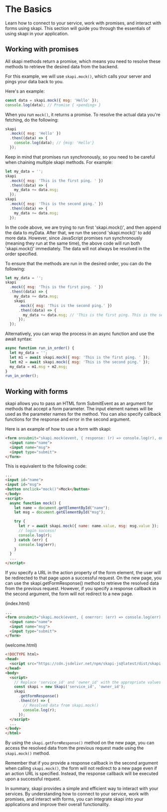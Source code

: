 # The Basics

Learn how to connect to your service, work with promises, and interact with forms using skapi. This section will guide you through the essentials of using skapi in your application.

## Working with promises

All skapi methods return a promise, which means you need to resolve these methods to retrieve the desired data from the backend.

For this example, we will use `skapi.mock()`, which calls your server and pings your data back to you.

Here's an example:

```javascript
const data = skapi.mock({ msg: 'Hello' });
console.log(data); // Promise { <pending> }
```

When you run `mock()`, it returns a promise. To resolve the actual data you're fetching, do the following:

```javascript
skapi
  .mock({ msg: 'Hello' })
  .then((data) => {
    console.log(data); // {msg: 'Hello'}
  });
```

Keep in mind that promises run synchronously, so you need to be careful when chaining multiple skapi methods. For example:

```javascript
let my_data = '';
skapi
  .mock({ msg: 'This is the first ping. ' })
  .then((data) => {
    my_data += data.msg;
  });
skapi
  .mock({ msg: 'This is the second ping.' })
  .then((data) => {
    my_data += data.msg;
  });
```

In the code above, we are trying to run first 'skapi.mock()', and then append the data to myData. After that, we run the second 'skapi.mock()' to add more data. However, since JavaScript promises run synchronously (meaning they run at the same time), the above code will run both 'skapi.mock()' immediately. The data will not always be resolved in the order specified.

To ensure that the methods are run in the desired order, you can do the following:

```javascript
let my_data = '';
skapi
  .mock({ msg: 'This is the first ping. ' })
  .then((data) => {
    my_data += data.msg;
    skapi
      .mock({ msg: 'This is the second ping.' })
      .then((data) => {
        my_data += data.msg; // 'This is the first ping. This is the second ping.'
      });
  });
```

Alternatively, you can wrap the process in an async function and use the await syntax:

```javascript
async function run_in_order() {
  let my_data = '';
  let m1 = await skapi.mock({ msg: 'This is the first ping. ' });
  let m2 = await skapi.mock({ msg: 'This is the second ping.' });
  my_data = m1.msg + m2.msg;
}
run_in_order();
```

## Working with forms

skapi allows you to pass an HTML form SubmitEvent as an argument for methods that accept a form parameter. The input element names will be used as the parameter names for the method. You can also specify callback functions for the response and error in the second argument.

Here is an example of how to use a form with skapi:

```html
<form onsubmit="skapi.mock(event, { response: (r) => console.log(r), onerror: (err) => console.log(err) })">
  <input name="name">
  <input name="msg">
  <input type="submit">
</form>
```

This is equivalent to the following code:

```html
...
<input id="name">
<input id="msg">
<button onclick="mock()">Mock</button>
</body>
<script>
  async function mock() {
    let name = document.getElementById("name");
    let msg = document.getElementById("msg");

    try {
      let r = await skapi.mock({ name: name.value, msg: msg.value });
      // login success!
      console.log(r);
    } catch (err) {
      console.log(err);
    }
  }
  ...
</script>
```

If you specify a URL in the action property of the form element, the user will be redirected to that page upon a successful request. On the new page, you can use the skapi.getFormResponse() method to retrieve the resolved data from the previous request. However, if you specify a response callback in the second argument, the form will not redirect to a new page.

(index.html)
```html
...
<form onsubmit="skapi.mock(event, { onerror: (err) => console.log(err) })" action="welcome.html">
  <input name="name">
  <input name="msg">
  <input type="submit">
</form>
```

(welcome.html)
```html
<!DOCTYPE html>
<head>
  <script src="https://cdn.jsdelivr.net/npm/skapi-js@latest/dist/skapi.js"></script>
</head>
<body>
  <script>
    // Replace 'service_id' and 'owner_id' with the appropriate values from your skapi dashboard.
    const skapi = new Skapi('service_id', 'owner_id');
    skapi
      .getFormResponse()
      .then((r) => {
        // Resolved data from skapi.mock()
        console.log(r);
      });
  </script>
  ...
</body>
</html>
```

By using the `skapi.getFormResponse()` method on the new page, you can access the resolved data from the previous request made using the `skapi.mock()` method.

Remember that if you provide a response callback in the second argument when calling `skapi.mock()`, the form will not redirect to a new page even if an action URL is specified. Instead, the response callback will be executed upon a successful request.

In summary, skapi provides a simple and efficient way to interact with your services. By understanding how to connect to your service, work with promises, and interact with forms, you can integrate skapi into your applications and improve their overall functionality.
